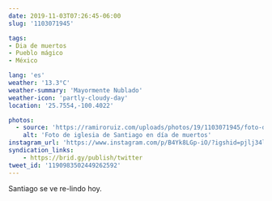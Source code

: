 ```yaml
---
date: 2019-11-03T07:26:45-06:00
slug: '1103071945'

tags:
- Dia de muertos
- Pueblo mágico
- México

lang: 'es'
weather: '13.3°C'
weather-summary: 'Mayormente Nublado'
weather-icon: 'partly-cloudy-day'
location: '25.7554,-100.4022'

photos:
  - source: 'https://ramiroruiz.com/uploads/photos/19/1103071945/foto-de-iglesia-de-santiago-en-día-de-muertos.jpeg'
    alt: 'Foto de iglesia de Santiago en día de muertos'
instagram_url: 'https://www.instagram.com/p/B4Yk8LGp-iO/?igshid=pjlj34lvusvn'
syndication_links:
    - https://brid.gy/publish/twitter
tweet_id: '1190983502449262592'
---
```

Santiago se ve re-lindo hoy.
